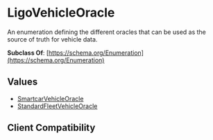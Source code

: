 # LigoVehicleOracle
An enumeration defining the different oracles that can be used as the source of truth for vehicle data.

**Subclass Of**: [https://schema.org/Enumeration](https://schema.org/Enumeration)

## Values
- [SmartcarVehicleOracle](./SmartcarVehicleOracle)
- [StandardFleetVehicleOracle](./StandardFleetVehicleOracle)

## Client Compatibility
